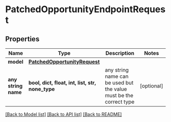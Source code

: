 # PatchedOpportunityEndpointRequest


## Properties
Name | Type | Description | Notes
------------ | ------------- | ------------- | -------------
**model** | [**PatchedOpportunityRequest**](PatchedOpportunityRequest.md) |  | 
**any string name** | **bool, dict, float, int, list, str, none_type** | any string name can be used but the value must be the correct type | [optional]

[[Back to Model list]](../README.md#documentation-for-models) [[Back to API list]](../README.md#documentation-for-api-endpoints) [[Back to README]](../README.md)


